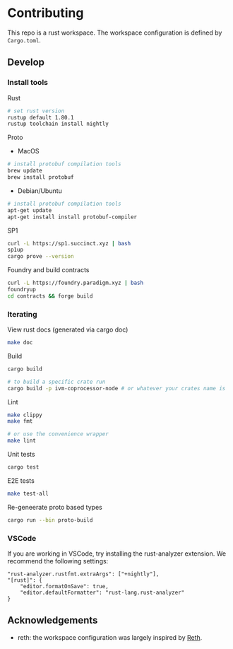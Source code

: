 # Contributing

This repo is a rust workspace. The workspace configuration is defined by `Cargo.toml`.

## Develop

### Install tools

Rust

```sh
# set rust version
rustup default 1.80.1
rustup toolchain install nightly
```

Proto

- MacOS

```sh
# install protobuf compilation tools
brew update
brew install protobuf
```

- Debian/Ubuntu

```sh
# install protobuf compilation tools
apt-get update
apt-get install install protobuf-compiler
```

SP1

```sh
curl -L https://sp1.succinct.xyz | bash
sp1up
cargo prove --version
```

Foundry and build contracts

```sh
curl -L https://foundry.paradigm.xyz | bash
foundryup
cd contracts && forge build
```

### Iterating

View rust docs (generated via cargo doc)

```sh
make doc
```

Build

```sh
cargo build

# to build a specific crate run
cargo build -p ivm-coprocessor-node # or whatever your crates name is
```

Lint

```sh
make clippy
make fmt

# or use the convenience wrapper
make lint
```

Unit tests

```sh
cargo test
```

E2E tests

```sh
make test-all
```

Re-geneerate proto based types

```sh
cargo run --bin proto-build
```

### VSCode

If you are working in VSCode, try installing the rust-analyzer extension. We recommend the following settings:

```
"rust-analyzer.rustfmt.extraArgs": ["+nightly"],
"[rust]": {
    "editor.formatOnSave": true,
    "editor.defaultFormatter": "rust-lang.rust-analyzer"
}
```

## Acknowledgements

- reth: the workspace configuration was largely inspired by [Reth][2].

[1]: https://doc.rust-lang.org/cargo/reference/workspaces.html#the-default-members-field
[2]: https://github.com/paradigmxyz/reth
